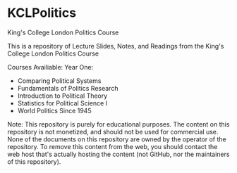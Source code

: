 # KCLPolitics
King's College London Politics Course

This is a repository of Lecture Slides, Notes, and Readings from the King's College London Politics Course

Courses Availiable:
Year One:
- Comparing Political Systems
- Fundamentals of Politics Research
- Introduction to Political Theory
- Statistics for Political Science I
- World Politics Since 1945

Note: This repository is purely for educational purposes. The content on this repository is not monetized, and should not be used for commercial use. None of the documents on this repository are owned by the operator of the repository. To remove this content from the web, you should contact the web host that's actually hosting the content (not GitHub, nor the maintainers of this repository).

